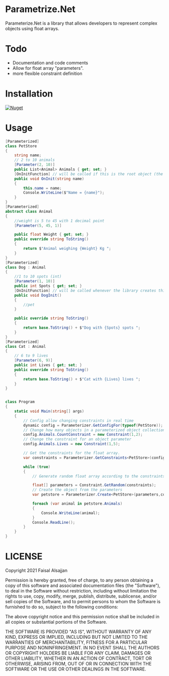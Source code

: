 # Parametrize.Net
Parameterize.Net is a library that allows developers to represent complex objects using float arrays.


# Todo
* Documentation and code comments
* Allow for float array "parameters".
* more flexible constraint definition
# Installation

[![Nuget](https://img.shields.io/nuget/v/Parameterize.Net)](https://www.nuget.org/packages/Parameterize.Net/)


# Usage
```c#
[Parameterized]
class PetStore
{
    string name;
    // 2 to 10 animals
    [Parameter(2, 10)]
    public List<Animal> Animals { get; set; }
    [OnInitFunction] // will be called if this is the root object (the main type being created) 
    public void OnInit(string name)
    {
        this.name = name;
        Console.WriteLine($"Name = {name}");
    }
}
[Parameterized]
abstract class Animal
{
    //weight is 5 to 45 with 1 decimal point
    [Parameter(5, 45, 1)]

    public float Weight { get; set; }
    public override string ToString()
    {
        return $"Animal weighing {Weight} Kg ";
    }
}
[Parameterized]
class Dog : Animal
{
    //1 to 10 spots (int)
    [Parameter(1, 10)]
    public int Spots { get; set; }
    [OnInitFunction] // will be called whenever the library creates this type of object
    public void DogInit()
    {
        //pet
    }

    public override string ToString()
    {
        return base.ToString() + $"Dog with {Spots} spots ";
    }
}
[Parameterized]
class Cat : Animal
{
    // 6 to 9 lives
    [Parameter(6, 9)]
    public int Lives { get; set; }
    public override string ToString()
    {
        return base.ToString() + $"Cat with {Lives} lives ";
    }
}


class Program
{
    static void Main(string[] args)
    {
        // Config allow changing constraints in real time
        dynamic config = Parameterizer.GetConfigFor(typeof(PetStore));
        // Change how many objects in a parameterized object collection
        config.Animals.CountConstraint = new Constraint(1,2);
        // Change the constraint for an object parameter
        config.Animals.Lives = new Constraint(1,5);

        // Get the constraints for the float array.
        var constraints = Parameterizer.GetConstraints<PetStore>(config);

        while (true)
        {
            // Generate random float array according to the constraints

            float[] parameters = Constraint.GetRandom(constraints);
            // Create the object from the parameters                        
            var petstore = Parameterizer.Create<PetStore>(parameters,config,"My PetStore Name"); //The string argument at the end will go to an OnInitFunction in the type PetStore.

            foreach (var animal in petstore.Animals)
            {
                Console.WriteLine(animal);
            }
            Console.ReadLine();
        }
    }
}
```

# LICENSE

Copyright 2021 Faisal Alsajjan

Permission is hereby granted, free of charge, to any person obtaining a copy of this software and associated documentation files (the "Software"), to deal in the Software without restriction, including without limitation the rights to use, copy, modify, merge, publish, distribute, sublicense, and/or sell copies of the Software, and to permit persons to whom the Software is furnished to do so, subject to the following conditions:

The above copyright notice and this permission notice shall be included in all copies or substantial portions of the Software.

THE SOFTWARE IS PROVIDED "AS IS", WITHOUT WARRANTY OF ANY KIND, EXPRESS OR IMPLIED, INCLUDING BUT NOT LIMITED TO THE WARRANTIES OF MERCHANTABILITY, FITNESS FOR A PARTICULAR PURPOSE AND NONINFRINGEMENT. IN NO EVENT SHALL THE AUTHORS OR COPYRIGHT HOLDERS BE LIABLE FOR ANY CLAIM, DAMAGES OR OTHER LIABILITY, WHETHER IN AN ACTION OF CONTRACT, TORT OR OTHERWISE, ARISING FROM, OUT OF OR IN CONNECTION WITH THE SOFTWARE OR THE USE OR OTHER DEALINGS IN THE SOFTWARE.
